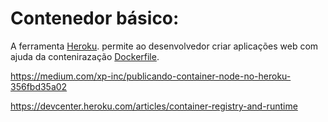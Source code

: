 # Contenedor básico:

A ferramenta [Heroku](https://www.heroku.com/). permite ao desenvolvedor criar aplicações web com ajuda da contenirazação [Dockerfile](https://docs.docker.com/engine/reference/builder/).


https://medium.com/xp-inc/publicando-container-node-no-heroku-356fbd35a02

https://devcenter.heroku.com/articles/container-registry-and-runtime

